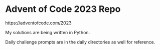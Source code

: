 # Advent of Code 2023 Repo

https://adventofcode.com/2023

My solutions are being written in Python.

Daily challenge prompts are in the daily directories as well for reference.
